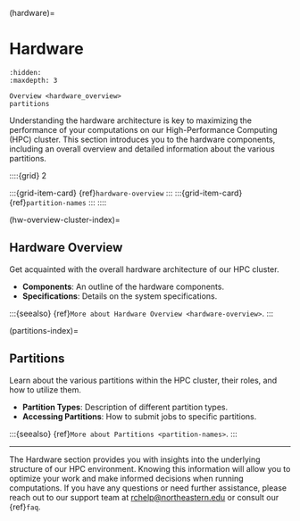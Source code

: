 (hardware)=
# Hardware

```{toctree}
:hidden:
:maxdepth: 3

Overview <hardware_overview>
partitions
```
Understanding the hardware architecture is key to maximizing the performance of your computations on our High-Performance Computing (HPC) cluster. This section introduces you to the hardware components, including an overall overview and detailed information about the various partitions.

::::{grid} 2

:::{grid-item-card} {ref}`hardware-overview`
:::
:::{grid-item-card} {ref}`partition-names`
:::
::::

(hw-overview-cluster-index)=
## Hardware Overview
Get acquainted with the overall hardware architecture of our HPC cluster.

- **Components**: An outline of the hardware components.
- **Specifications**: Details on the system specifications.

:::{seealso}
{ref}`More about Hardware Overview <hardware-overview>`.
:::

(partitions-index)=
## Partitions
Learn about the various partitions within the HPC cluster, their roles, and how to utilize them.

- **Partition Types**: Description of different partition types.
- **Accessing Partitions**: How to submit jobs to specific partitions.

:::{seealso}
{ref}`More about Partitions <partition-names>`.
:::

---
The Hardware section provides you with insights into the underlying structure of our HPC environment. Knowing this information will allow you to optimize your work and make informed decisions when running computations. If you have any questions or need further assistance, please reach out to our support team at <rchelp@northeastern.edu> or consult our {ref}`faq`.
